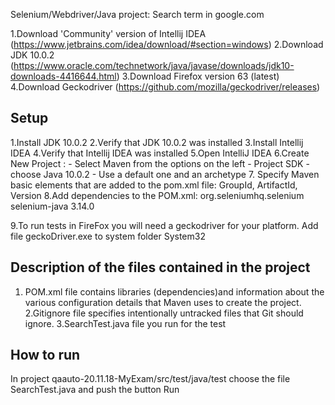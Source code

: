 Selenium/Webdriver/Java project: Search term in google.com



1.Download  'Community' version of Intellij IDEA (https://www.jetbrains.com/idea/download/#section=windows)
2.Download JDK 10.0.2 (https://www.oracle.com/technetwork/java/javase/downloads/jdk10-downloads-4416644.html)
3.Download Firefox version 63 (latest)
4.Download Geckodriver (https://github.com/mozilla/geckodriver/releases)

Setup
--------------
1.Install JDK 10.0.2
2.Verify that JDK 10.0.2 was installed
3.Install Intellij IDEA
4.Verify that Intellij IDEA was installed
5.Open IntelliJ IDEA
6.Create New Project :
	- Select Maven from the options on the left
	- Project SDK - choose Java 10.0.2
	- Use a default one and an archetype
7. Specify Maven basic elements that are added to the pom.xml file: GroupId, ArtifactId, Version
8.Add dependencies to the POM.xml:
    <dependency>
        <groupId>org.seleniumhq.selenium</groupId>
        <artifactId>selenium-java</artifactId>
        <version>3.14.0</version>
    </dependency>

9.To run tests in FireFox you will need a geckodriver for your platform. Add file geckoDriver.exe to system folder System32


Description of the files contained in the project
---------------------------------------------------
1. POM.xml file contains  libraries (dependencies)and information about the various configuration details that Maven uses
to create the project.
2.Gitignore file specifies intentionally untracked files that Git should ignore.
3.SearchTest.java file you run for the test



How to run
----------------

In project qaauto-20.11.18-MyExam/src/test/java/test choose the file SearchTest.java and push the button Run

